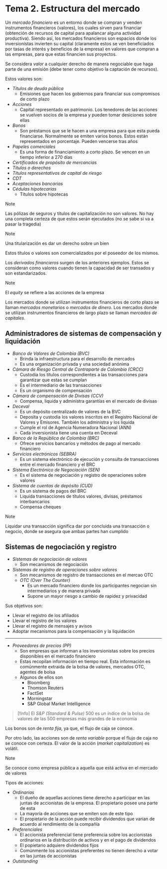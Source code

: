 # Tema 2. Estructura del mercado


Un _mercado financiero_ es un entorno donde se compran y venden instrumentos financieros (valores), los cuales sirven para financiar (obtención de recursos de capital para apalancar alguna actividad productiva).
Siendo así, los mercados financieros son espacios donde los inversionistas invierten su capital (claramente estos se ven beneficiados por tasas de interés y beneficios de la empresa) en valores que compran a las empresas, para que estas financien sus proyectos.

Se considera _valor_ a cualquier derecho de manera negociable que haga parte de una emisión (debe tener como objetivo la captación de recursos).

Estos valores son:
- _Títulos de deuda pública_
	- Emisiones que hacen los gobiernos para financiar sus compromisos de corto plazo
- _Acciones_
	- Capital representado en patrimonio. Los tenedores de las acciones se vuelven socios de la empresa y pueden tomar desiciones sobre ellas
- _Bonos_
	- Son préstamos que se le hacen a una empresa para que esta pueda financiarse. Normalmente se emiten varios bonos. Estos están representados en porcentaje. Pueden vencerse tras años
- _Papeles comerciales_
	- Es una forma de financiamiento a corto plazo. Se vencen en un tiempo inferior a 270 días
- _Certificados de propósito de mercancías_
- _Títulos o derechos_
- _Títulos representativos de capital de riesgo_
- _CDT_
- _Aceptaciones bancarias_
- _Cédulas hipotecarias_
	- Títulos sobre hipotecas

>[!Note]
>Las pólizas de seguros y títulos de capitalización no son valores. No hay una completa certeza de que estos serán ejecutados (no se sabe si va a pasar la tragedia)

>[!Note]
>Una titularización es dar un derecho sobre un bien

Estos títulos o valores son comercializados por el poseedor de los mismos.

Los _derivados financieros_ surgen de los anteriores ejemplos. Estos se consideran como valores cuando tienen la capacidad de ser transados y son estandarizados.

>[!Note]
>El _equity_ se refiere a las acciones de la empresa


Los mercados donde se utilizan instrumentos financieros de corto plazo se llaman _mercados monetarios_ o _mercados de dinero_.
Los mercados donde se utilizan instrumentos financieros de largo plazo se llaman _mercados de capitales_.




## Administradores de sistemas de compensación y liquidación

- _Banco de Valores de Colombia (BVC)_
	- Brinda la infraestructura para el desarrollo de mercados
	- Es una organización privada y una sociedad anónima
- _Cámara de Riesgo Central de Contraparte de Colombia (CRCC)_
	- Custodia los títulos correspondientes a las transacciones para garantizar que estas se cumplan
	- Es el intermediario de las transacciones
	- Es un organismo de compensación
- _Cámara de compensación de Divisas (CCV)_
	- Compensa, liquida y administra garantías en el mercado de divisas
- _Deceval_
	- Es un depósito centralizado de valores de la BVC
	- Deposita y custodia los valores inscritos en el Registro Nacional de Valores y Emisores. También los administra y los liquida
	- Cumple el rol de Agencia Numeradora Nacional (ANN)
	- Cada inversionista tiene una cuenta en Deceval
- _Banco de la República de Colombia (BRC)_
	- Ofrece servicios bancarios y métodos de pago al mercado financiero
- _Servicios electrónicos (SEBRA)_
	- Es un sistema electrónico de ejecución y consulta de transacciones entre el mercado financiero y el BRC
- _Sistema Electrónico de Negociación (SEN)_
	- Es el sistema de negociación y registro de operaciones sobre valores
- _Sistema de cuentas de depósito (CUD)_
	- Es un sistema de pagos del BRC
	- Liquida transacciones de títulos valores, divisas, préstamos interbancarios
	- Compensa cheques

>[!Note]
>Liquidar una transacción significa dar por concluida una transacción o negocio, donde se asegura que ambas partes han cumplido


## Sistemas de negociación y registro

- _Sistemas de negociación de valores_
	- Son mecanismos de negociación
- _Sistemas de registro de operaciones sobre valores_
	- Son mecanismos de registro de transacciones en el mercao OTC
	- _OTC (Over The Counter)_
		- Es un mercado financiero donde los participantes negocian sin intermediarios y de manera privada
		- Supone un mayor riesgo a cambio de rapidez y privacidad

Sus objetivos son:
- Llevar el registro de los afiliados
- Llevar el registro de los valores
- Llevar el registro de mensajes y avisos
- Adoptar mecanismos para la compensación y la liquidación

---

- _Proveedores de precios (PP)_
	- Son empresas que informan a los inversionistas sobre los precios disponibles en el mercado financiero
	- Estas recopilan información en tiempo real. Esta información es comúnmente extraida de la bolsa de valores, mercados OTC, agentes de bolsa
	- Algunos de ellos son
		- Bloomberg
		- Thomson Reuters
		- FactSet
		- Morningstar
		- S&P Global Market Intelligence



>[!Info]
>El _S&P (Standard & Pulse)_ 500 es un índice de la bolsa de valores de las 500 empresas más grandes de la economía
>


Los bonos son de _renta fija_, ya que, el flujo de caja se conoce.

Por otro lado, las acciones son de _renta variable_ porque el flujo de caja no se conoce con certeza. El valor de la acción (_market capitalization_) es volátil.

>[!Note]
>Se conoce como empresa pública a aquella que está activa en el mercado de valores


Tipos de acciones:
- _Ordinarias_
	- El dueño de aquellas acciones tiene derecho a participar en las juntas de accionistas de la empresa. El propietario posee una parte de esta
	- La mayoría de acciones que se emiten son de este tipo
	- El propietario de la acción puede recibir dividendos que varian de acuerdo al rendimiento de la compañía
- _Preferenciales_
	- El accionista preferencial tiene preferencia sobre los accionistas ordinarios en la distribución de activos y en el pago de dividendos
	- El popietario adquiere dividendos fijos
	- Comúnmente los accionistas preferentes no tienen derecho a votar en las juntas de accionistas
- _Outstanding_

